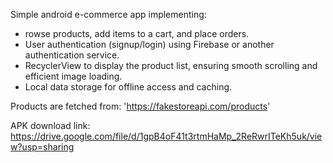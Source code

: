 Simple android e-commerce app implementing:

- rowse products, add items to a cart, and place orders.
- User authentication (signup/login) using Firebase or another authentication service.
- RecyclerView to display the product list, ensuring smooth scrolling and efficient image loading.
- Local data storage for offline access and caching.

Products are fetched from: 'https://fakestoreapi.com/products'



APK download link: https://drive.google.com/file/d/1gpB4oF41t3rtmHaMp_2ReRwrITeKh5uk/view?usp=sharing
